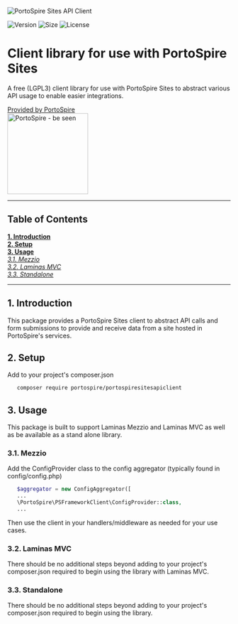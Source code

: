 ![PortoSpire Sites API Client](https://assets.portospire.com/github.io/portospiresitesapiclientlogo_glow.svg)

![Version](https://img.shields.io/github/v/release/PortoSpire/portospiresitesapiclient)
![Size](https://img.shields.io/github/languages/code-size/PortoSpire/portospiresitesapiclient)
![License](https://img.shields.io/github/license/PortoSpire/portospiresitesapiclient)
# Client library for use with PortoSpire Sites
A free (LGPL3) client library for use with PortoSpire Sites to abstract various API usage to enable easier integrations.

[Provided by PortoSpire  
<img alt="PortoSpire - be seen" src="https://assets.portospire.com/psf/img/portospire%20header%20glow.svg" width="182" />](https://www.portospire.com)

***

  ## Table of Contents ##
  **[1. Introduction](#introduction)**  
  **[2. Setup](#setup)**  
  **[3. Usage](#usage)**  
   *[3.1. Mezzio](#mezzio)*  
   *[3.2. Laminas MVC](#laminasmvc)*  
   *[3.3. Standalone](#standalone)*  

***

  ## 1. Introduction<a name="introduction" href="#introduction"></a>
This package provides a PortoSpire Sites client to abstract API calls and form
submissions to provide and receive data from a site hosted in PortoSpire's
services.

  ## 2. Setup<a name="setup" href="#setup"></a>
Add to your project's composer.json

```bash
   composer require portospire/portospiresitesapiclient
```     

  ## 3. Usage<a name="usage" href="#usage"></a>
This package is built to support Laminas Mezzio and Laminas MVC as well
as be available as a stand alone library. 

   ### 3.1. Mezzio<a name="mezzio" href="#mezzio"></a>
Add the ConfigProvider class to the config aggregator (typically found in
config/config.php)

```php
   $aggregator = new ConfigAggregator([
   ...
   \PortoSpire\PSFrameworkClient\ConfigProvider::class,
   ...
```

Then use the client in your handlers/middleware as needed for your use cases.

   ### 3.2. Laminas MVC<a name="laminasmvc" href="#laminasmvc"></a>
There should be no additional steps beyond adding to your project's
composer.json required to begin using the library with Laminas MVC.

   ### 3.3. Standalone<a name="standalone" href="#standalone"></a>
There should be no additional steps beyond adding to your project's
composer.json required to begin using the library.
